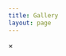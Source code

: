 ```yaml
---
title: Gallery
layout: page
---
```


<style>
    hr.has-background-black {
        display: none;
    }

    h1.title {
        display: none;
    }
</style>
<head>
<link rel="stylesheet" href="styles.css">
</head>
<body>
    <div class="gallery-container">
        <div id="gallery" class="gallery"></div>
        <div id="modal" class="modal">
            <span id="close" class="close">&times;</span>
            <img id="modal-img" class="modal-content">
        </div>
    </div>
    <script src="script.js"></script>
</body>